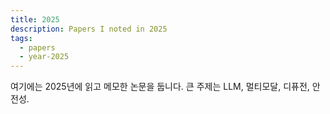 ```yaml
---
title: 2025
description: Papers I noted in 2025
tags:
  - papers
  - year-2025
---
```


여기에는 2025년에 읽고 메모한 논문을 둡니다. 큰 주제는 LLM, 멀티모달, 디퓨전, 안전성.
